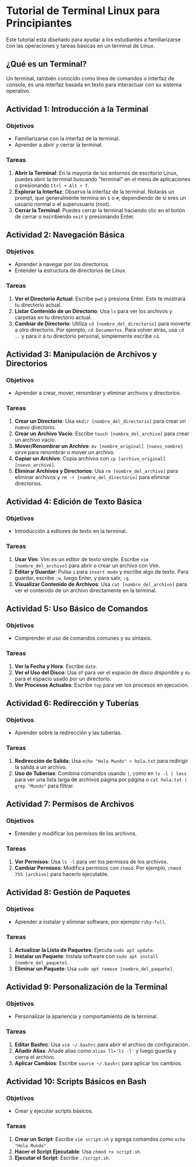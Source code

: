 # Tutorial de Terminal Linux para Principiantes
Este tutorial está diseñado para ayudar a los estudiantes a familiarizarse con las operaciones y tareas básicas en un terminal de Linux.

## ¿Qué es un Terminal?
Un terminal, también conocido como línea de comandos o interfaz de consola, es una interfaz basada en texto para interactuar con su sistema operativo.

## Actividad 1: Introducción a la Terminal
### Objetivos
- Familiarizarse con la interfaz de la terminal.
- Aprender a abrir y cerrar la terminal.

### Tareas
1. **Abrir la Terminal**: En la mayoría de los entornos de escritorio Linux, puedes abrir la terminal buscando "terminal" en el menú de aplicaciones o presionando `Ctrl + Alt + T`.
2. **Explorar la Interfaz**: Observa la interfaz de la terminal. Notarás un prompt, que generalmente termina en `$` o `#`, dependiendo de si eres un usuario normal o el superusuario (root).
3. **Cerrar la Terminal**: Puedes cerrar la terminal haciendo clic en el botón de cerrar o escribiendo `exit` y presionando Enter.

## Actividad 2: Navegación Básica
### Objetivos
- Aprender a navegar por los directorios.
- Entender la estructura de directorios de Linux.

### Tareas
1. **Ver el Directorio Actual**: Escribe `pwd` y presiona Enter. Esto te mostrará tu directorio actual.
2. **Listar Contenido de un Directorio**: Usa `ls` para ver los archivos y carpetas en tu directorio actual.
3. **Cambiar de Directorio**: Utiliza `cd [nombre_del_directorio]` para moverte a otro directorio. Por ejemplo, `cd Documentos`. Para volver atrás, usa `cd ..` y para ir a tu directorio personal, simplemente escribe `cd`.

## Actividad 3: Manipulación de Archivos y Directorios
### Objetivos
- Aprender a crear, mover, renombrar y eliminar archivos y directorios.

### Tareas
1. **Crear un Directorio**: Usa `mkdir [nombre_del_directorio]` para crear un nuevo directorio.
2. **Crear un Archivo Vacío**: Escribe `touch [nombre_del_archivo]` para crear un archivo vacío.
3. **Mover/Renombrar un Archivo**: `mv [nombre_original] [nuevo_nombre]` sirve para renombrar o mover un archivo.
4. **Copiar un Archivo**: Copia archivos con `cp [archivo_original] [nuevo_archivo]`.
5. **Eliminar Archivos y Directorios**: Usa `rm [nombre_del_archivo]` para eliminar archivos y `rm -r [nombre_del_directorio]` para eliminar directorios.

## Actividad 4: Edición de Texto Básica
### Objetivos
- Introducción a editores de texto en la terminal.

### Tareas
1. **Usar Vim**: Vim es un editor de texto simple. Escribe `vim [nombre_del_archivo]` para abrir o crear un archivo con Vim.
2. **Editar y Guardar**: Pulsa `i` para `insert mode` y escribe algo de texto. Para guardar, escribe `:w`, luego Enter, y para salir, `:q`.
3. **Visualizar Contenido de Archivos**: Usa `cat [nombre_del_archivo]` para ver el contenido de un archivo directamente en la terminal.

## Actividad 5: Uso Básico de Comandos
### Objetivos
- Comprender el uso de comandos comunes y su sintaxis.

### Tareas
1. **Ver la Fecha y Hora**: Escribe `date`.
2. **Ver el Uso del Disco**: Usa `df` para ver el espacio de disco disponible y `du` para el espacio usado por un directorio.
3. **Ver Procesos Actuales**: Escribe `top` para ver los procesos en ejecución.

## Actividad 6: Redirección y Tuberías
### Objetivos
- Aprender sobre la redirección y las tuberías.

### Tareas
1. **Redirección de Salida**: Usa `echo "Hola Mundo" > hola.txt` para redirigir la salida a un archivo.
2. **Uso de Tuberías**: Combina comandos usando `|`, como en `ls -l | less` para ver una lista larga de archivos página por página o `cat hola.txt | grep "Mundo"` para filtrar.

## Actividad 7: Permisos de Archivos
### Objetivos
- Entender y modificar los permisos de los archivos.

### Tareas
1. **Ver Permisos**: Usa `ls -l` para ver los permisos de los archivos.
2. **Cambiar Permisos**: Modifica permisos con `chmod`. Por ejemplo, `chmod 755 [archivo]` para hacerlo ejecutable.

## Actividad 8: Gestión de Paquetes
### Objetivos
- Aprender a instalar y eliminar software, por ejemplo `ruby-full`.

### Tareas
1. **Actualizar la Lista de Paquetes**: Ejecuta `sudo apt update`.
2. **Instalar un Paquete**: Instala software con `sudo apt install [nombre_del_paquete]`.
3. **Eliminar un Paquete**: Usa `sudo apt remove [nombre_del_paquete]`.

## Actividad 9: Personalización de la Terminal
### Objetivos
- Personalizar la apariencia y comportamiento de la terminal.

### Tareas
1. **Editar Bashrc**: Usa `vim ~/.bashrc` para abrir el archivo de configuración.
2. **Añadir Alias**: Añade alias como `alias ll='ls -l'` y luego guarda y cierra el archivo.
3. **Aplicar Cambios**: Escribe `source ~/.bashrc` para aplicar los cambios.

## Actividad 10: Scripts Básicos en Bash
### Objetivos
- Crear y ejecutar scripts básicos.

### Tareas
1. **Crear un Script**: Escribe `vim script.sh` y agrega comandos como `echo "Hola Mundo"`.
2. **Hacer el Script Ejecutable**: Usa `chmod +x script.sh`.
3. **Ejecutar el Script**: Escribe `./script.sh`.
